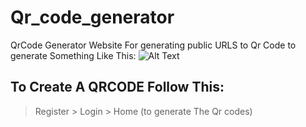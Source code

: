 # Qr_code_generator
QrCode Generator Website For generating public URLS to Qr Code
to generate Something Like This:
![Alt Text](https://web-production-2ce4.up.railway.app/media/qr_codes/My_Instagram_account_.png)


## To Create A QRCODE Follow This:
> Register > Login > Home (to generate The Qr codes)
